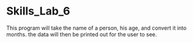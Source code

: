 # Skills_Lab_6

This program will take the name of a person, his age, and convert it into months. 
the data will then be printed out for the user to see.
